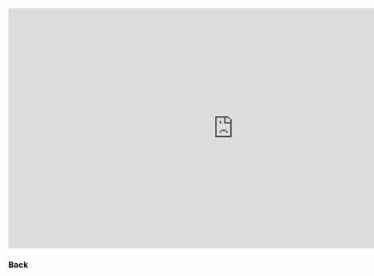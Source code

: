 <iframe width="900" height="480" src="https://www.youtube.com/embed/gF4KI_4mFY0?rel=0&autoplay=1" style="border:0px" allowfullscreen="true"></iframe>

<h3><a href="video.html" style="color:black;text-decoration:none">Back</a></h3>
